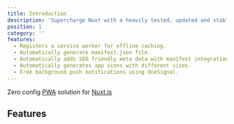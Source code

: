 ```yaml
---
title: Introduction
description: 'Supercharge Nuxt with a heavily tested, updated and stable PWA solution'
position: 1
category: ''
features:
  - Registers a service worker for offline caching.
  - Automatically generate manifest.json file.
  - Automatically adds SEO friendly meta data with manifest integration.
  - Automatically generates app icons with different sizes.
  - Free background push notifications using OneSignal.
---
```


Zero config [PWA](https://developers.google.com/web/progressive-web-apps) solution for [Nuxt.js](https://nuxtjs.org)


## Features

<list :items="features"></list>
